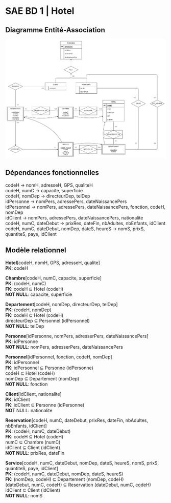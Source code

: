 # SAE BD 1 | Hotel

## Diagramme Entité-Association
![Diagramme Entité Association](conception/Diagramme%20E-A.drawio.png)

## Dépendances fonctionnelles
codeH → nomH, adresseH, GPS, qualiteH  
codeH, numC → capacite, superficie  
codeH, nomDep → directeurDep, telDep  
idPersonne → nomPers, adressePers, dateNaissancePers  
idPersonnel → nomPers, adressePers, dateNaissancePers, fonction, codeH, nomDep  
idClient → nomPers, adressePers, dateNaissancePers, nationalite  
codeH, numC, dateDebut → prixRes, dateFin, nbAdultes, nbEnfants, idClient  
codeH, numC, dateDebut, nomDep, dateS, heureS → nomS, prixS, quantiteS, paye, idClient  

## Modèle relationnel
**Hotel**[codeH, nomH, GPS, adresseH, qualite]  
**PK**: codeH  

**Chambre**[codeH, numC, capacite, superficie]  
**PK**: (codeH, numC)  
**FK**: codeH ⊆ Hotel (codeH)  
**NOT NULL**: capacite, superficie  

**Departement**[codeH, nomDep, directeurDep, telDep]  
**PK**: (codeH, nomDep)  
**FK**: codeH ⊆ Hotel (codeH)  
    directeurDep ⊆ Personnel (idPersonnel)  
**NOT NULL**: telDep  

**Personne**[idPersonne, nomPers, adresserPers, dateNaissancePers]  
**PK**: idPersonne  
**NOT NULL**: nomPers, adresserPers, dateNaissancePers  

**Personnel**[idPersonnel, fonction, codeH, nomDep]  
**PK**: idPersonnel  
**FK**: idPersonnel ⊆ Personne (idPersonne)  
    codeH ⊆ Hotel (codeH)  
    nomDep ⊆ Departement (nomDep)  
**NOT NULL**: fonction  

**Client**[idClient, nationalite]  
**PK**: idClient  
**FK**: idClient ⊆ Personne (idPersonne)  
**NO**T NULL: nationalite  

**Reservation**[codeH, numC, dateDebut, prixRes, dateFin, nbAdultes, nbEnfants, idClient]  
**PK**: (codeH, numC, dateDebut)  
**FK**: codeH ⊆ Hotel (codeH)  
    numC ⊆ Chambre (numC)  
    idClient ⊆ Client (idClient)  
**NOT NULL**: prixRes, dateFin  

**Service**[codeH, numC, dateDebut, nomDep, dateS, heureS, nomS, prixS, quantiteS, paye, idClient]  
**PK**: (codeH, numC, dateDebut, nomDep, dateS, heureS)  
**FK**: (nomDep, codeH) ⊆ Departement (nomDep, codeH)  
    (dateDebut, numC, codeH) ⊆ Reservation (dateDebut, numC, codeH)   
    idClient ⊆ Client (idClient)  
**NOT NULL**: nomS  
